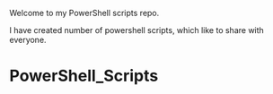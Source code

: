 Welcome to my PowerShell scripts repo.

I have created number of powershell scripts, which like to share with everyone.

# PowerShell_Scripts
